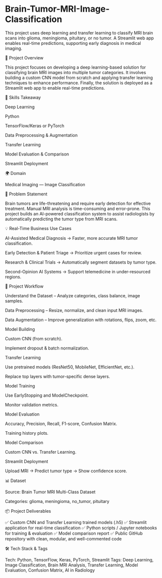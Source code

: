 # Brain-Tumor-MRI-Image-Classification
This project uses deep learning and transfer learning to classify MRI brain scans into glioma, meningioma, pituitary, or no tumor. A Streamlit web app enables real-time predictions, supporting early diagnosis in medical imaging.

🧠 Project Overview

This project focuses on developing a deep learning-based solution for classifying brain MRI images into multiple tumor categories. It involves building a custom CNN model from scratch and applying transfer learning techniques to enhance performance. Finally, the solution is deployed as a Streamlit web app to enable real-time predictions.

🎯 Skills Takeaway

Deep Learning

Python

TensorFlow/Keras or PyTorch

Data Preprocessing & Augmentation

Transfer Learning

Model Evaluation & Comparison

Streamlit Deployment

🌍 Domain

Medical Imaging — Image Classification

📌 Problem Statement

Brain tumors are life-threatening and require early detection for effective treatment. Manual MRI analysis is time-consuming and error-prone.
This project builds an AI-powered classification system to assist radiologists by automatically predicting the tumor type from MRI scans.

💡 Real-Time Business Use Cases

AI-Assisted Medical Diagnosis → Faster, more accurate MRI tumor classification.

Early Detection & Patient Triage → Prioritize urgent cases for review.

Research & Clinical Trials → Automatically segment datasets by tumor type.

Second-Opinion AI Systems → Support telemedicine in under-resourced regions.

🔄 Project Workflow

Understand the Dataset – Analyze categories, class balance, image samples.

Data Preprocessing – Resize, normalize, and clean input MRI images.

Data Augmentation – Improve generalization with rotations, flips, zoom, etc.

Model Building

Custom CNN (from scratch).

Implement dropout & batch normalization.

Transfer Learning

Use pretrained models (ResNet50, MobileNet, EfficientNet, etc.).

Replace top layers with tumor-specific dense layers.

Model Training

Use EarlyStopping and ModelCheckpoint.

Monitor validation metrics.

Model Evaluation

Accuracy, Precision, Recall, F1-score, Confusion Matrix.

Training history plots.

Model Comparison

Custom CNN vs. Transfer Learning.

Streamlit Deployment

Upload MRI → Predict tumor type → Show confidence score.

📊 Dataset

Source: Brain Tumor MRI Multi-Class Dataset

Categories: glioma, meningioma, no_tumor, pituitary

📦 Project Deliverables

✅ Custom CNN and Transfer Learning trained models (.h5)
✅ Streamlit application for real-time classification
✅ Python scripts / Jupyter notebooks for training & evaluation
✅ Model comparison report
✅ Public GitHub repository with clean, modular, and well-commented code

🛠 Tech Stack & Tags

Tech: Python, TensorFlow, Keras, PyTorch, Streamlit
Tags: Deep Learning, Image Classification, Brain MRI Analysis, Transfer Learning, Model Evaluation, Confusion Matrix, AI in Radiology
